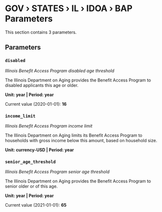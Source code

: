 # GOV › STATES › IL › IDOA › BAP Parameters

This section contains 3 parameters.

## Parameters

### `disabled`
*Illinois Benefit Access Program disabled age threshold*

The Illinois Department on Aging provides the Benefit Access Program to disabled applicants this age or older.

**Unit: year | Period: year**

Current value (2020-01-01): **16**


### `income_limit`
*Illinois Benefit Access Program income limit*

The Illinois Department on Aging limits its Benefit Access Program to households with gross income below this amount, based on household size.

**Unit: currency-USD | Period: year**


### `senior_age_threshold`
*Illinois Benefit Access Program senior age threshold*

The Illinois Department on Aging provides the Benefit Access Program to senior older or of this age.

**Unit: year | Period: year**

Current value (2021-01-01): **65**

